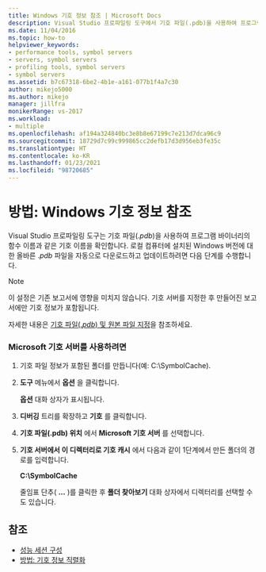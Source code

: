 ```yaml
---
title: Windows 기호 정보 참조 | Microsoft Docs
description: Visual Studio 프로파일링 도구에서 기호 파일(.pdb)을 사용하여 프로그램 이진 파일의 함수 이름과 같은 기호 이름을 확인하는 방법을 알아봅니다.
ms.date: 11/04/2016
ms.topic: how-to
helpviewer_keywords:
- performance tools, symbol servers
- servers, symbol servers
- profiling tools, symbol servers
- symbol servers
ms.assetid: b7c67318-6be2-4b1e-a161-077b1f4a7c30
author: mikejo5000
ms.author: mikejo
manager: jillfra
monikerRange: vs-2017
ms.workload:
- multiple
ms.openlocfilehash: af194a324840bc3e8b8e67199c7e213d7dca96c9
ms.sourcegitcommit: 18729d7c99c999865cc2defb17d3d956eb3fe35c
ms.translationtype: HT
ms.contentlocale: ko-KR
ms.lasthandoff: 01/23/2021
ms.locfileid: "98720685"
---
```

# <a name="how-to-reference-windows-symbol-information"></a>방법: Windows 기호 정보 참조
Visual Studio 프로파일링 도구는 기호 파일(.*pdb*)을 사용하여 프로그램 바이너리의 함수 이름과 같은 기호 이름을 확인합니다. 로컬 컴퓨터에 설치된 Windows 버전에 대한 올바른 .*pdb* 파일을 자동으로 다운로드하고 업데이트하려면 다음 단계를 수행합니다.

> [!NOTE]
> 이 설정은 기존 보고서에 영향을 미치지 않습니다. 기호 서버를 지정한 후 만들어진 보고서에만 기호 정보가 포함됩니다.

 자세한 내용은 [기호 파일(.*pdb*) 및 원본 파일 지정](../debugger/specify-symbol-dot-pdb-and-source-files-in-the-visual-studio-debugger.md)을 참조하세요.

### <a name="to-use-the-microsoft-symbol-server"></a>Microsoft 기호 서버를 사용하려면

1. 기호 파일 정보가 포함된 폴더를 만듭니다(예: C:\SymbolCache).

2. **도구** 메뉴에서 **옵션** 을 클릭합니다.

     **옵션** 대화 상자가 표시됩니다.

3. **디버깅** 트리를 확장하고 **기호** 를 클릭합니다.

4. **기호 파일(.pdb) 위치** 에서 **Microsoft 기호 서버** 를 선택합니다.

5. **기호 서버에서 이 디렉터리로 기호 캐시** 에서 다음과 같이 1단계에서 만든 폴더의 경로를 입력합니다.

     **C:\SymbolCache**

     줄임표 단추( **...** )를 클릭한 후 **폴더 찾아보기** 대화 상자에서 디렉터리를 선택할 수도 있습니다.

## <a name="see-also"></a>참조
- [성능 세션 구성](../profiling/configuring-performance-sessions.md)
- [방법: 기호 정보 직렬화](../profiling/how-to-serialize-symbol-information.md)
